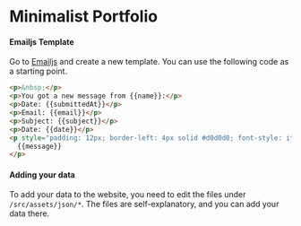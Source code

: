 # Minimalist Portfolio

#### Emailjs Template

Go to [Emailjs](https://www.emailjs.com/) and create a new template. You can use the following code as a starting point.

```html
<p>&nbsp;</p>
<p>You got a new message from {{name}}:</p>
<p>Date: {{submittedAt}}</p>
<p>Email: {{email}}</p>
<p>Subject: {{subject}}</p>
<p>Date: {{date}}</p>
<p style="padding: 12px; border-left: 4px solid #d0d0d0; font-style: italic;">
  {{message}}
</p>
```

#### Adding your data

To add your data to the website, you need to edit the files under `/src/assets/json/*`. The files are self-explanatory, and you can add your data there.
